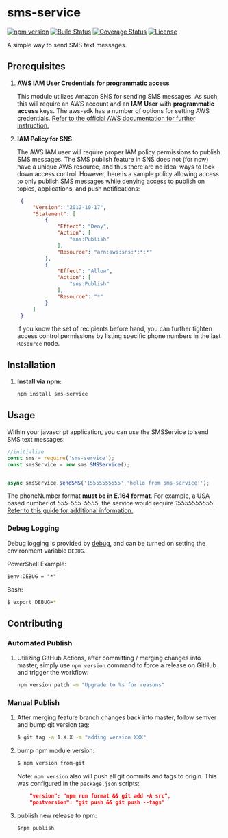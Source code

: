 # sms-service

[![npm version](https://badge.fury.io/js/sms-service.svg)](https://badge.fury.io/js/sms-service)
[![Build Status](https://travis-ci.com/jmb12686/sms-service.svg?branch=master)](https://travis-ci.com/jmb12686/sms-service)
[![Coverage Status](https://coveralls.io/repos/github/jmb12686/sms-service/badge.svg)](https://coveralls.io/github/jmb12686/sms-service)
[![License](https://img.shields.io/npm/l/sms-service.svg)](https://www.npmjs.com/package/sms-service)

A simple way to send SMS text messages.

## Prerequisites

1. **AWS IAM User Credentials for programmatic access**

   This module utilizes Amazon SNS for sending SMS messages.  As such, this will require an AWS account and an **IAM User** with **programmatic access** keys.  The aws-sdk has a number of options for setting AWS credentials.  [Refer to the official AWS documentation for further instruction.](https://docs.aws.amazon.com/sdk-for-javascript/v2/developer-guide/setting-credentials-node.html)

2. **IAM Policy for SNS**

   The AWS IAM user will require proper IAM policy permissions to publish SMS messages.  The SMS publish feature in SNS does not (for now) have a unique AWS resource, and thus there are no ideal ways to lock down access control.  However, here is a sample policy allowing access to only publish SMS messages while denying access to publish on topics, applications, and push notifications:

   ```json
    {
        "Version": "2012-10-17",
        "Statement": [
            {
                "Effect": "Deny",
                "Action": [
                    "sns:Publish"
                ],
                "Resource": "arn:aws:sns:*:*:*"
            },
            {
                "Effect": "Allow",
                "Action": [
                    "sns:Publish"
                ],
                "Resource": "*"
            }
        ]
    }
    ```
    If you know the set of recipients before hand, you can further tighten access control permissions by listing specific phone numbers in the last `Resource` node.

## Installation

1. **Install via npm:**
   ```bash
   npm install sms-service
   ```


## Usage

Within your javascript application, you can use the SMSService to send SMS text messages:

```javascript
//initialize
const sms = require('sms-service');
const smsService = new sms.SMSService();


async smsService.sendSMS('15555555555','hello from sms-service!');

```
The phoneNumber format **must be in E.164 format**.  For example, a USA based number of *555-555-5555*, the service would require *15555555555*.
[Refer to this guide for additional information.](https://support.twilio.com/hc/en-us/articles/223183008-Formatting-International-Phone-Numbers)


### Debug Logging
Debug logging is provided by [debug](https://www.npmjs.com/package/debug), and can be turned on setting the environment variable `DEBUG`.   

PowerShell Example:
```ps
$env:DEBUG = "*"
```

Bash:
```bash
$ export DEBUG=*
```

## Contributing
### Automated Publish
1. Utilizing GitHub Actions, after committing / merging changes into master, simply use `npm version` command to force a release on GitHub and trigger the workflow:
    ```bash
    npm version patch -m "Upgrade to %s for reasons"
    ```
### Manual Publish
1. After merging feature branch changes back into master, follow semver and bump git version tag:
    ```bash
    $ git tag -a 1.X.X -m "adding version XXX"
    ```
2. bump npm module version:

    ```bash
    $ npm version from-git
    ```

    Note: `npm version` also will push all git commits and tags to origin.  This was configured in the `package.json` scripts:
    ```json
        "version": "npm run format && git add -A src",
        "postversion": "git push && git push --tags"
    ```
3. publish new release to npm:

    ```
    $npm publish
    
    ```
